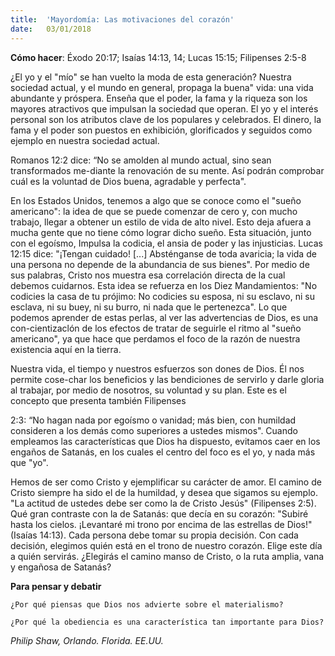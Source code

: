 ```yaml
---
title:  'Mayordomía: Las motivaciones del corazón'
date:   03/01/2018
---
```


**Cómo hacer**: Éxodo 20:17; Isaías 14:13, 14; Lucas 15:15; Filipenses 2:5-8 

¿El yo y el "mío" se han vuelto la moda de esta generación? Nuestra sociedad actual, y el mundo en general, propaga la buena" vida: una vida abundante y próspera. Enseña que el poder, la fama y la riqueza son los mayores atractivos que impulsan la sociedad que operan. El yo y el interés personal son los atributos clave de los populares y celebrados. El dinero, la fama y el poder son puestos en exhibición, glorificados y seguidos como ejemplo en nuestra sociedad actual. 

Romanos 12:2 dice: “No se amolden al mundo actual, sino sean transformados me-diante la renovación de su mente. Así podrán comprobar cuál es la voluntad de Dios buena, agradable y perfecta". 

En los Estados Unidos, tenemos a algo que se conoce como el "sueño americano": la idea de que se puede comenzar de cero y, con mucho trabajo, llegar a obtener un estilo de vida de alto nivel. Esto deja afuera a mucha gente que no tiene cómo lograr dicho sueño. Esta situación, junto con el egoísmo, Impulsa la codicia, el ansia de poder y las injusticias. Lucas 12:15 dice: "¡Tengan cuidado! [...] Absténganse de toda avaricia; la vida de una persona no depende de la abundancia de sus bienes". Por medio de sus palabras, Cristo nos muestra esa correlación directa de la cual debemos cuidarnos. Esta idea se refuerza en los Diez Mandamientos: "No codicies la casa de tu prójimo: No codicies su esposa, ni su esclavo, ni su esclava, ni su buey, ni su burro, ni nada que le pertenezca". Lo que podemos aprender de estas perlas, al ver las advertencias de Dios, es una con-cientizaclón de los efectos de tratar de seguirle el ritmo al "sueño americano", ya que hace que perdamos el foco de la razón de nuestra existencia aquí en la tierra. 

Nuestra vida, el tiempo y nuestros esfuerzos son dones de Dios. Él nos permite cose-char los beneficios y las bendiciones de servirlo y darle gloria al trabajar, por medio de nosotros, su voluntad y su plan. Este es el concepto que presenta también Filipenses 

2:3: “No hagan nada por egoísmo o vanidad; más bien, con humildad consideren a los demás como superiores a ustedes mismos". Cuando empleamos las características que Dios ha dispuesto, evitamos caer en los engaños de Satanás, en los cuales el centro del foco es el yo, y nada más que "yo". 

Hemos de ser como Cristo y ejemplificar su carácter de amor. El camino de Cristo siempre ha sido el de la humildad, y desea que sigamos su ejemplo. "La actitud de ustedes debe ser como la de Cristo Jesús" (Filipenses 2:5). Qué gran contraste con la de Satanás: que decía en su corazón: "Subiré hasta los cielos. ¡Levantaré mi trono por encima de las estrellas de Dios!" (Isaías 14:13). Cada persona debe tomar su propia decisión. Con cada decisión, elegimos quién está en el trono de nuestro corazón. Elige este día a quién servirás. ¿Elegirás el camino manso de Cristo, o la ruta amplia, vana y engañosa de Satanás? 

**Para pensar y debatir** 

`¿Por qué piensas que Dios nos advierte sobre el materialismo?` 

`¿Por qué la obediencia es una característica tan importante para Dios?` 

_Philip Shaw, Orlando. Florida. EE.UU._